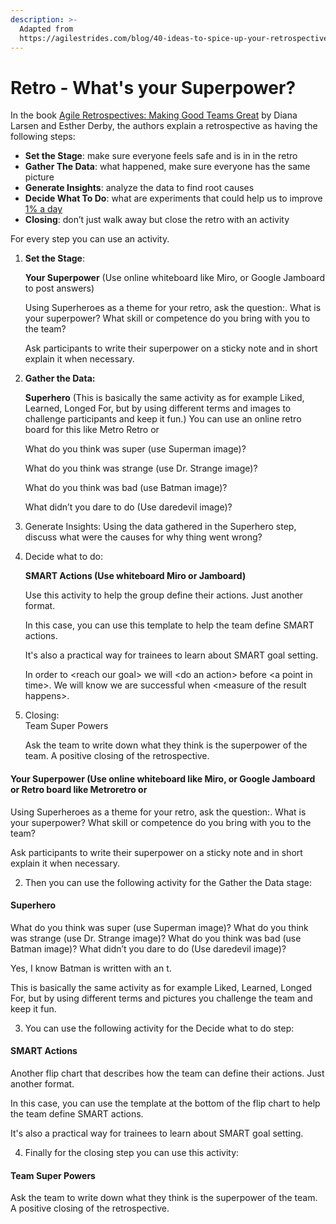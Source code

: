 ```yaml
---
description: >-
  Adapted from
  https://agilestrides.com/blog/40-ideas-to-spice-up-your-retrospective/
---
```


# Retro - What's your Superpower?

In the book [Agile Retrospectives: Making Good Teams Great](https://www.amazon.com/Agile-Retrospectives-Making-Teams-Great/dp/0977616649) by Diana Larsen and Esther Derby, the authors explain a retrospective as having the following steps:

* **Set the Stage**: make sure everyone feels safe and is in in the retro
* **Gather The Data**: what happened, make sure everyone has the same picture
* **Generate Insights**: analyze the data to find root causes
* **Decide What To Do**: what are experiments that could help us to improve [1% a day](https://agilestrides.com/blog/113-practices-of-extreme-programming-applied-to-management/)
* **Closing**: don’t just walk away but close the retro with an activity

For every step you can use an activity. 

1. **Set the Stage**:

  
   **Your Superpower** \(Use online whiteboard like Miro, or Google Jamboard to post answers\)

  
   Using Superheroes as a theme for your retro, ask the question:. What is your superpower? What skill or competence do you bring with you to the team?  
  
   Ask participants to write their superpower on a sticky note and in short explain it when necessary.  

2. **Gather the Data:**  
  
   **Superhero** \(This is basically the same activity as for example Liked, Learned, Longed For, but by using different terms and images to challenge participants and keep it fun.\) You can use an online retro board for this like Metro Retro or 

  
   What do you think was super \(use Superman image\)?   
  
   What do you think was strange \(use Dr. Strange image\)?   
  
   What do you think was bad \(use Batman image\)?   
  
   What didn’t you dare to do \(Use daredevil image\)?



  

3. Generate Insights:  Using the data gathered in the Superhero step, discuss what were the causes for why thing went wrong? 
4. Decide what to do:  
  
   **SMART Actions \(Use whiteboard Miro or Jamboard\)**   


   Use this activity to help the group define their actions. Just another format.

   In this case, you can use this template to help the team define SMART actions. 

   It's also a practical way for trainees to learn about SMART goal setting.

  
  
   In order to &lt;reach our goal&gt; we will &lt;do an action&gt; before &lt;a point in time&gt;. We will know we are successful when &lt;measure of the result happens&gt;. 

5. Closing:   
   Team Super Powers

   Ask the team to write down what they think is the superpower of the team. A positive closing of the retrospective.

#### Your Superpower \(Use online whiteboard like Miro, or Google Jamboard or Retro board like Metroretro or 

Using Superheroes as a theme for your retro, ask the question:. What is your superpower? What skill or competence do you bring with you to the team?

Ask participants to write their superpower on a sticky note and in short explain it when necessary.



2. Then you can use the following activity for the Gather the Data stage:

#### Superhero

What do you think was super \(use Superman image\)? What do you think was strange \(use Dr. Strange image\)? What do you think was bad \(use Batman image\)? What didn’t you dare to do \(Use daredevil image\)?

Yes, I know Batman is written with an t.

This is basically the same activity as for example Liked, Learned, Longed For, but by using different terms and pictures you challenge the team and keep it fun.

3. You can use the following activity for the Decide what to do step:

#### SMART Actions

Another flip chart that describes how the team can define their actions. Just another format.

In this case, you can use the template at the bottom of the flip chart to help the team define SMART actions.

It's also a practical way for trainees to learn about SMART goal setting.

4. Finally for the closing step you can use this activity: 

#### Team Super Powers

Ask the team to write down what they think is the superpower of the team. A positive closing of the retrospective.

